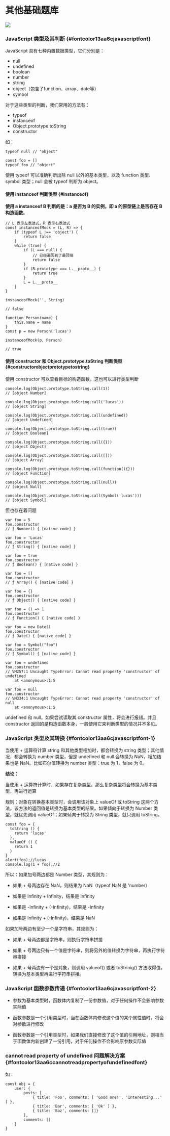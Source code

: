 # 其他基础题库

![](/assets/1-6.png)

### JavaScript 类型及其判断 {#fontcolor13aa6cjavascriptfont}

JavaScript 具有七种内置数据类型，它们分别是：

* null
* undefined
* boolean
* number
* string
* object（包含了function、array、date等）
* symbol

对于这些类型的判断，我们常用的方法有：

* typeof
* instanceof
* Object.prototype.toString
* constructor

如：

```
typeof null // "object"

const foo = []
typeof foo // "object"
```

使用 typeof 可以准确判断出除 null 以外的基本类型，以及 function 类型、symbol 类型；null 会被 typeof 判断为 object。

#### 使用 instanceof 判断类型 {#instanceof}

**使用 a instanceof B 判断的是：a 是否为 B 的实例，即 a 的原型链上是否存在 B 构造函数**。

```
// L 表示左表达式，R 表示右表达式
const instanceofMock = (L, R) => {
    if (typeof L !== 'object') {
        return false
    }
    while (true) { 
        if (L === null) {
            // 已经遍历到了最顶端
            return false
        }
        if (R.prototype === L.__proto__) {
            return true
        }
        L = L.__proto__
    } 
}
```

```
instanceofMock('', String)

// false

function Person(name) {
    this.name = name
}
const p = new Person('lucas')

instanceofMock(p, Person)

// true
```

#### 使用 constructor 和 Object.prototype.toString 判断类型 {#constructorobjectprototypetostring}

使用 constructor 可以查看目标的构造函数，这也可以进行类型判断

```
console.log(Object.prototype.toString.call(1)) 
// [object Number]

console.log(Object.prototype.toString.call('lucas')) 
// [object String]

console.log(Object.prototype.toString.call(undefined)) 
// [object Undefined]

console.log(Object.prototype.toString.call(true)) 
// [object Boolean]

console.log(Object.prototype.toString.call({})) 
// [object Object]

console.log(Object.prototype.toString.call([])) 
// [object Array]

console.log(Object.prototype.toString.call(function(){})) 
// [object Function]

console.log(Object.prototype.toString.call(null)) 
// [object Null]

console.log(Object.prototype.toString.call(Symbol('lucas'))) 
// [object Symbol]
```

但也存在着问题

```
var foo = 5
foo.constructor
// ƒ Number() { [native code] }

var foo = 'Lucas'
foo.constructor
// ƒ String() { [native code] }

var foo = true
foo.constructor
// ƒ Boolean() { [native code] }

var foo = []
foo.constructor
// ƒ Array() { [native code] }

var foo = {}
foo.constructor
// ƒ Object() { [native code] }

var foo = () => 1
foo.constructor
// ƒ Function() { [native code] }

var foo = new Date()
foo.constructor
// ƒ Date() { [native code] }

var foo = Symbol("foo") 
foo.constructor
// ƒ Symbol() { [native code] }

var foo = undefined
foo.constructor
// VM257:1 Uncaught TypeError: Cannot read property 'constructor' of undefined
    at <anonymous>:1:5

var foo = null
foo.constructor
// VM334:1 Uncaught TypeError: Cannot read property 'constructor' of null
    at <anonymous>:1:5
```

undefined 和 null，如果尝试读取其 constructor 属性，将会进行报错。并且 constructor 返回的是构造函数本身，一般使用它来判断类型的情况并不多见。

### JavaScript 类型及其转换 {#fontcolor13aa6cjavascriptfont-1}

当使用 + 运算符计算 string 和其他类型相加时，都会转换为 string 类型；其他情况，都会转换为 number 类型，但是 undefined 和 null 会转换为 NaN，相加结果也是 NaN。比如布尔值转换为 number 类型：true 为 1，false 为 0。

**结论：**

当使用 + 运算符计算时，如果存在复杂类型，那么复杂类型将会转换为基本类型，再进行运算

规则：对象在转换基本类型时，会调用该对象上 valueOf 或 toString 这两个方法，该方法的返回值是转换为基本类型的结果。如果倾向于转换为 Number 类型，就优先调用 valueOf；如果倾向于转换为 String 类型，就只调用 toString。

```
const foo = {
  toString () {
    return 'lucas'
  },
  valueOf () {
    return 1
  }
}
alert(foo);//lucas
console.log(1 + foo);//2
```

所以：如果加号两边都是 Number 类型，其规则为：

* 如果 + 号两边存在 NaN，则结果为 NaN（typeof NaN 是 'number）

* 如果是 Infinity + Infinity，结果是 Infinity

* 如果是 -Infinity + \(-Infinity\)，结果是 -Infinity

* 如果是 Infinity + \(-Infinity\)，结果是 NaN

如果加号两边有至少一个是字符串，其规则为：

* 如果 + 号两边都是字符串，则执行字符串拼接

* 如果 + 号两边只有一个值是字符串，则将另外的值转换为字符串，再执行字符串拼接

* 如果 + 号两边有一个是对象，则调用 valueof\(\) 或者 toStrinig\(\) 方法取得值，转换为基本类型再进行字符串拼接。

### JavaScript 函数参数传递 {#fontcolor13aa6cjavascriptfont-2}

* 参数为基本类型时，函数体内复制了一份参数值，对于任何操作不会影响参数实际值

* 函数参数是一个引用类型时，当在函数体内修改这个值的某个属性值时，将会对参数进行修改

* 函数参数是一个引用类型时，如果我们直接修改了这个值的引用地址，则相当于函数体内新创建了一份引用，对于任何操作不会影响原参数实际值

### cannot read property of undefined 问题解决方案 {#fontcolor13aa6ccannotreadpropertyofundefinedfont}

如：

```
const obj = {
    user: {
        posts: [
            { title: 'Foo', comments: [ 'Good one!', 'Interesting...' ] },
            { title: 'Bar', comments: [ 'Ok' ] },
            { title: 'Baz', comments: []}
        ],
        comments: []
    }
}
```



